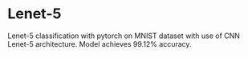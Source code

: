 # Lenet-5
Lenet-5 classification with pytorch on MNIST dataset with use of CNN Lenet-5 architecture. Model achieves 99.12% accuracy.
